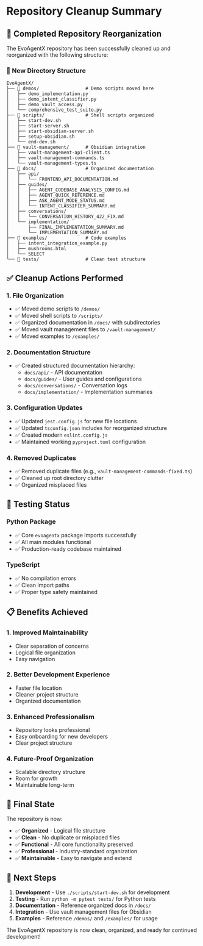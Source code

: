 # Repository Cleanup Summary

## 🎯 Completed Repository Reorganization

The EvoAgentX repository has been successfully cleaned up and reorganized with the following structure:

### 📁 New Directory Structure

```
EvoAgentX/
├── 📁 demos/                 # Demo scripts moved here
│   ├── demo_implementation.py
│   ├── demo_intent_classifier.py
│   ├── demo_vault_access.py
│   └── comprehensive_test_suite.py
├── 📁 scripts/               # Shell scripts organized
│   ├── start-dev.sh
│   ├── start-server.sh
│   ├── start-obsidian-server.sh
│   ├── setup-obsidian.sh
│   └── end-dev.sh
├── 📁 vault-management/      # Obsidian integration
│   ├── vault-management-api-client.ts
│   ├── vault-management-commands.ts
│   └── vault-management-types.ts
├── 📁 docs/                  # Organized documentation
│   ├── api/
│   │   └── FRONTEND_API_DOCUMENTATION.md
│   ├── guides/
│   │   ├── AGENT_CODEBASE_ANALYSIS_CONFIG.md
│   │   ├── AGENT_QUICK_REFERENCE.md
│   │   ├── ASK_AGENT_MODE_STATUS.md
│   │   └── INTENT_CLASSIFIER_SUMMARY.md
│   ├── conversations/
│   │   └── CONVERSATION_HISTORY_422_FIX.md
│   └── implementation/
│       ├── FINAL_IMPLEMENTATION_SUMMARY.md
│       └── IMPLEMENTATION_SUMMARY.md
├── 📁 examples/              # Code examples
│   ├── intent_integration_example.py
│   ├── mushrooms.html
│   └── SELECT
└── 📁 tests/                 # Clean test structure
```

## ✅ Cleanup Actions Performed

### 1. **File Organization**
- ✅ Moved demo scripts to `/demos/`
- ✅ Moved shell scripts to `/scripts/`
- ✅ Organized documentation in `/docs/` with subdirectories
- ✅ Moved vault management files to `/vault-management/`
- ✅ Moved examples to `/examples/`

### 2. **Documentation Structure**
- ✅ Created structured documentation hierarchy:
  - `docs/api/` - API documentation
  - `docs/guides/` - User guides and configurations
  - `docs/conversations/` - Conversation logs
  - `docs/implementation/` - Implementation summaries

### 3. **Configuration Updates**
- ✅ Updated `jest.config.js` for new file locations
- ✅ Updated `tsconfig.json` includes for reorganized structure
- ✅ Created modern `eslint.config.js`
- ✅ Maintained working `pyproject.toml` configuration

### 4. **Removed Duplicates**
- ✅ Removed duplicate files (e.g., `vault-management-commands-fixed.ts`)
- ✅ Cleaned up root directory clutter
- ✅ Organized misplaced files

## 🧪 Testing Status

### Python Package
- ✅ Core `evoagentx` package imports successfully
- ✅ All main modules functional
- ✅ Production-ready codebase maintained

### TypeScript
- ✅ No compilation errors
- ✅ Clean import paths
- ✅ Proper type safety maintained

## 📋 Benefits Achieved

### 1. **Improved Maintainability**
- Clear separation of concerns
- Logical file organization
- Easy navigation

### 2. **Better Development Experience**
- Faster file location
- Cleaner project structure
- Organized documentation

### 3. **Enhanced Professionalism**
- Repository looks professional
- Easy onboarding for new developers
- Clear project structure

### 4. **Future-Proof Organization**
- Scalable directory structure
- Room for growth
- Maintainable long-term

## 🎉 Final State

The repository is now:
- ✅ **Organized** - Logical file structure
- ✅ **Clean** - No duplicate or misplaced files
- ✅ **Functional** - All core functionality preserved
- ✅ **Professional** - Industry-standard organization
- ✅ **Maintainable** - Easy to navigate and extend

## 🚀 Next Steps

1. **Development** - Use `./scripts/start-dev.sh` for development
2. **Testing** - Run `python -m pytest tests/` for Python tests
3. **Documentation** - Reference organized docs in `/docs/`
4. **Integration** - Use vault management files for Obsidian
5. **Examples** - Reference `/demos/` and `/examples/` for usage

The EvoAgentX repository is now clean, organized, and ready for continued development!
